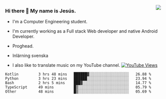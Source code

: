 <img align='right' src="https://github-readme-stats-eight-rose-90.vercel.app
/api?username=JesusJimenezG&show_icons=true&theme=radical">

### Hi there 👋 My name is Jesús.
- I'm a Computer Engineering student.
- I'm currently working as a Full stack Web developer and native Android Developer.

- Proghead.
- Inlärning svenska
- I also like to translate music on my YouTube channel. [![YouTube Views](https://img.shields.io/youtube/channel/views/UCWnlcC4_sV9Imcy9ysQpxHA?style=social)](https://www.youtube.com/channel/UCWnlcC4_sV9Imcy9ysQpxHA)

<!--START_SECTION:waka-->

```text
Kotlin         3 hrs 48 mins   ██████▓░░░░░░░░░░░░░░░░░░   26.88 %
Python         3 hrs 23 mins   ██████░░░░░░░░░░░░░░░░░░░   23.94 %
Bash           2 hrs 5 mins    ███▓░░░░░░░░░░░░░░░░░░░░░   14.77 %
TypeScript     49 mins         █▒░░░░░░░░░░░░░░░░░░░░░░░   05.79 %
Other          48 mins         █▒░░░░░░░░░░░░░░░░░░░░░░░   05.69 %
```

<!--END_SECTION:waka-->

<!--
**JesusJimenezG/JesusJimenezG** is a ✨ _special_ ✨ repository because its `README.md` (this file) appears on your GitHub profile.

Here are some ideas to get you started:

- 🔭 I’m currently working on ...
- 🌱 I’m currently learning ...
- 👯 I’m looking to collaborate on ...
- 🤔 I’m looking for help with ...
- 💬 Ask me about ...
- 📫 How to reach me: ...
- 😄 Pronouns: ...
- ⚡ Fun fact: ...
-->
